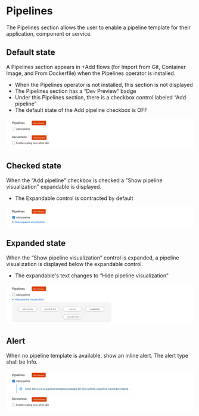 # Pipelines
The Pipelines section allows the user to enable a pipeline template for their application, component or service.

## Default state
A Pipelines section appears in +Add flows (for Import from Git,  Container Image, and From Dockerfile) when the Pipelines operator is installed.
* When the Pipelines operator is not installed, this section is not displayed
* The Pipelines section has a “Dev Preview” badge
* Under this Pipelines section, there is a checkbox control labeled “Add pipeline”
* The default state of the Add pipeline checkbox is OFF

![Add pipeline](img/+Add_Flow_Pipelines_default.png)

## Checked state
When the “Add pipeline” checkbox is checked a "Show pipeline visualization" expandable is displayed.
* The Expandable control is contracted by default

![Show visualization](img/+Add_Flow_Pipelines_vizclosed.png)
## Expanded state
When the “Show pipeline visualization” control is expanded, a pipeline visualization is displayed below the expandable control.
* The expandable's text changes to “Hide pipeline visualization”

![Show visualization open](img/+Add_Flow_Pipelines_vizopen.png)

## Alert
When no pipeline template is available, show an inline alert. The alert type shall be Info.

![Show alert](img/+Add_Flow_Pipelines_alert.png)
